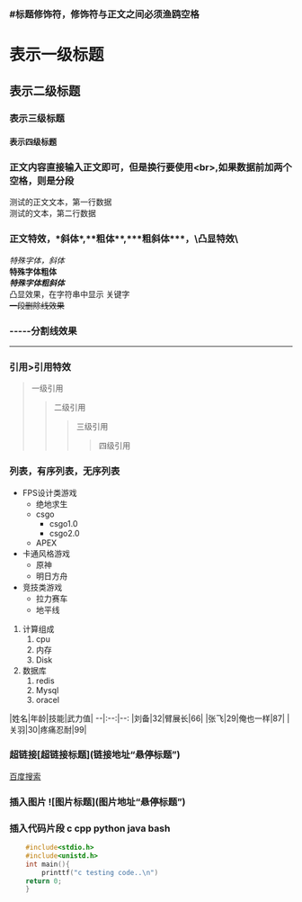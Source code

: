 ### #标题修饰符，修饰符与正文之间必须渔鸥空格

# 表示一级标题
## 表示二级标题
### 表示三级标题
#### 表示四级标题

### 正文内容直接输入正文即可，但是换行要使用\<br\>,如果数据前加两个空格，则是分段
测试的正文文本，第一行数据<br>
测试的文本，第二行数据
### 正文特效，\*斜体\*,\*\*粗体\*\*,\*\*\*粗斜体\*\*\*，\凸显特效\

*特殊字体，斜体*<br>
**特殊字体粗体**<br>
***特殊字体粗斜体***<br>
凸显效果，在字符串中显示 关键字<br>
~~一段删除线效果~~<br>

### \-\-\-\-\-分割线效果
---------

### 引用\>引用特效
> 一级引用
>> 二级引用
>>> 三级引用
>>>> 四级引用
### 列表，有序列表，无序列表
* FPS设计类游戏
	* 绝地求生
 	* csgo
  		* csgo1.0
  		* csgo2.0
 	* APEX
* 卡通风格游戏
 	* 原神
 	* 明日方舟
* 竞技类游戏
	* 拉力赛车
	* 地平线


1. 计算组成
	1. cpu
 	2. 内存
 	3. Disk
2. 数据库
 	1. redis
 	2. Mysql
 	3. oracel

 |姓名|年龄|技能|武力值|
 --|:--:|--:
  |刘备|32|臂展长|66|
  |张飞|29|俺也一样|87|
  |关羽|30|疼痛忍耐|99|
### 超链接\[超链接标题\](链接地址“悬停标题”)
[百度搜索](https://www.baidu.com"点击进入百度")
### 插入图片 \!\[图片标题\](图片地址“悬停标题”)

### 插入代码片段 c cpp python java bash
```c
	#include<stdio.h>
	#include<unistd.h>
	int main(){
		printtf("c testing code..\n")
	return 0;
	}
```
